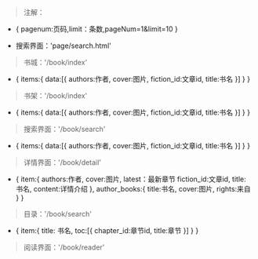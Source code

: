 > 注解：

- {
 pagenum:页码,limit：条数,pageNum=1&limit=10
}

- 搜索界面：'page/search.html'

> 书城：'/book/index'
- {
    items:{
        data:[{
            authors:作者,
            cover:图片,
            fiction_id:文章id,
            title:书名
        }]
    }
}

> 书架：'/book/index'
- {
    items:{
        data:[{
            authors:作者,
            cover:图片,
            fiction_id:文章id,
            title:书名
        }]
    }
}

> 搜索界面：'/book/search'
- {
    items:{
        data:[{
            authors:作者,
            cover:图片,
            fiction_id:文章id,
            title:书名
        }]
    }
}

> 详情界面：'/book/detail'
- {
    item:{
        authors:作者,
        cover:图片,
        latest：最新章节
        fiction_id:文章id,
        title:书名,
        content:详情介绍
    },
    author_books:{
        title:书名,
        cover:图片,
        rights:来自
    }
}

> 目录：'/book/search'
- {
    item:{
         title: 书名,
        toc:[{
            chapter_id:章节id,
            title:章节
        }]
    }
}

> 阅读界面：'/book/reader'


